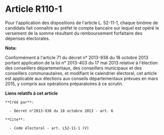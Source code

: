 # Article R110-1

Pour l'application des dispositions de l'article L. 52-11-1, chaque binôme de candidats fait connaître au préfet le compte
bancaire sur lequel est opéré le versement de la somme résultant du remboursement forfaitaire des dépenses électorales.

**Nota:**

Conformément à l'article 71 du décret n° 2013-938 du 18 octobre 2013 portant application de la loi n° 2013-403 du 17 mai 2013
relative à l'élection des conseillers départementaux, des conseillers municipaux et des conseillers communautaires, et
modifiant le calendrier électoral, cet article est applicable aux élections aux conseils départementaux prévues en mars 2015,
y compris aux opérations préparatoires à ce scrutin.

**Liens relatifs à cet article**

	**Créé par**:

	  - Décret n°2013-938 du 18 octobre 2013 - art. 6

	**Cite**:

	  - Code électoral - art. L52-11-1 (V)
